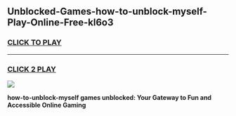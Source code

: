 
## Unblocked-Games-how-to-unblock-myself-Play-Online-Free-kl6o3
<h3>
<a href="https://premium76.site?title=how-to-unblock-myself&ref=26A">CLICK TO PLAY</a></h3>
<hr>

<h3>
<a href="https://premium76.site?title=how-to-unblock-myself&ref=26A">CLICK 2 PLAY</a>
  
</h3>

<a href="https://premium76.site?title=how-to-unblock-myself&ref=26A"><img src="https://clearcache.store/games.png"></a>


**how-to-unblock-myself games unblocked: Your Gateway to Fun and Accessible Online Gaming**
